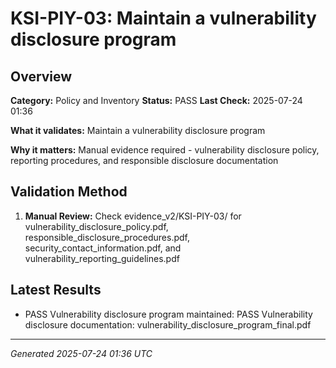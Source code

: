 # KSI-PIY-03: Maintain a vulnerability disclosure program

## Overview

**Category:** Policy and Inventory
**Status:** PASS
**Last Check:** 2025-07-24 01:36

**What it validates:** Maintain a vulnerability disclosure program

**Why it matters:** Manual evidence required - vulnerability disclosure policy, reporting procedures, and responsible disclosure documentation

## Validation Method

1. **Manual Review:** Check evidence_v2/KSI-PIY-03/ for vulnerability_disclosure_policy.pdf, responsible_disclosure_procedures.pdf, security_contact_information.pdf, and vulnerability_reporting_guidelines.pdf

## Latest Results

- PASS Vulnerability disclosure program maintained: PASS Vulnerability disclosure documentation: vulnerability_disclosure_program_final.pdf

---
*Generated 2025-07-24 01:36 UTC*